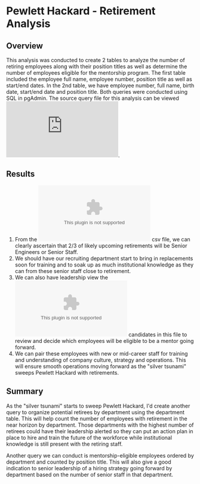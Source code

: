 # Pewlett Hackard - Retirement Analysis
## Overview
This analysis was conducted to create 2 tables to analyze the number of retiring employees along with their position titles as well as determine the number of employees eligible for the mentorship program. The first table included the employee full name, employee number, position title as well as start/end dates. In the 2nd table, we have employee number, full name, birth date, start/end date and position title. Both queries were conducted using SQL in pgAdmin. The source query file for this analysis can be viewed ![here](https://github.com/JonathanBrown003/Pewlett_Hackard_Analysis/blob/b7fc65c07f9185199a9a84dbe578a194176ad630/Queries/Employee_Database_challenge.sql).

## Results
1) From the ![retiring_titles](https://github.com/JonathanBrown003/Pewlett_Hackard_Analysis/blob/6a250f36857c78b70e96704f29c52c6bf3f46beb/Data/retiring_titles.csv) csv file, we can clearly ascertain that 2/3 of likely upcoming retirements will be Senior Engineers or Senior Staff. 
2) We should have our recruiting department start to bring in replacements soon for training and to soak up as much institutional knowledge as they can from these senior staff close to retirement. 
3) We can also have leadership view the ![mentorship_eligibility](https://github.com/JonathanBrown003/Pewlett_Hackard_Analysis/blob/b7fc65c07f9185199a9a84dbe578a194176ad630/Data/mentorship_eligibility.csv) candidates in this file to review and decide which employees will be eligible to be a mentor going forward. 
4) We can pair these employees with new or mid-career staff for training and understanding of company culture, strategy and operations. This will ensure smooth operations moving forward as the "silver tsunami" sweeps Pewlett Hackard with retirements. 

## Summary
As the "silver tsunami" starts to sweep Pewlett Hackard, I'd create another query to organize potential retirees by department using the department table. This will help count the number of employees with retirement in the near horizon by department. Those departments with the highest number of retirees could have their leadership alerted so they can put an action plan in place to hire and train the future of the workforce while institutional knowledge is still present with the retiring staff.

Another query we can conduct is mentorship-eligible employees ordered by department and counted by position title. This will also give a good indication to senior leadership of a hiring strategy going forward by department based on the number of senior staff in that department. 
